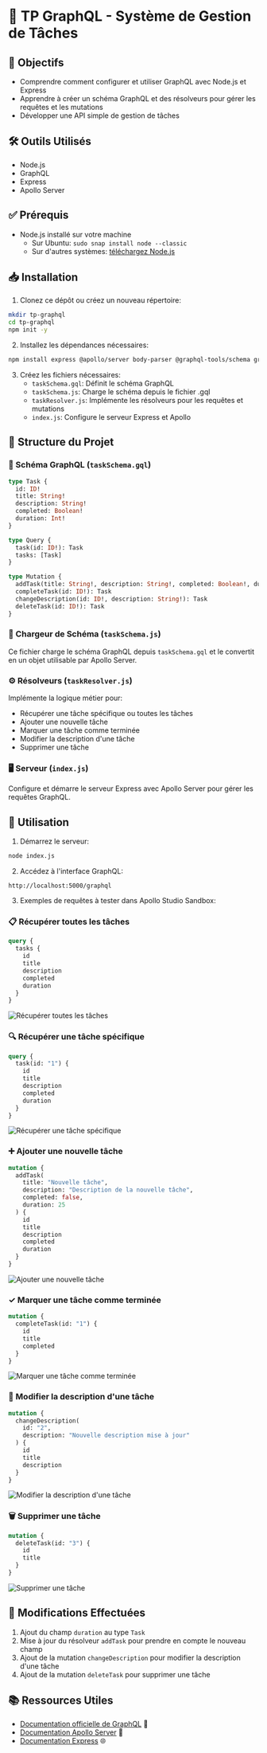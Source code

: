 # 🚀 TP GraphQL - Système de Gestion de Tâches

## 🎯 Objectifs
- Comprendre comment configurer et utiliser GraphQL avec Node.js et Express
- Apprendre à créer un schéma GraphQL et des résolveurs pour gérer les requêtes et les mutations
- Développer une API simple de gestion de tâches

## 🛠️ Outils Utilisés
- Node.js
- GraphQL
- Express
- Apollo Server

## ✅ Prérequis
- Node.js installé sur votre machine
  - Sur Ubuntu: `sudo snap install node --classic`
  - Sur d'autres systèmes: [téléchargez Node.js](https://nodejs.org/en/download)

## 📥 Installation

1. Clonez ce dépôt ou créez un nouveau répertoire:
```bash
mkdir tp-graphql
cd tp-graphql
npm init -y
```

2. Installez les dépendances nécessaires:
```bash
npm install express @apollo/server body-parser @graphql-tools/schema graphql
```

3. Créez les fichiers nécessaires:
   - `taskSchema.gql`: Définit le schéma GraphQL
   - `taskSchema.js`: Charge le schéma depuis le fichier .gql
   - `taskResolver.js`: Implémente les résolveurs pour les requêtes et mutations
   - `index.js`: Configure le serveur Express et Apollo

## 📁 Structure du Projet

### 📝 Schéma GraphQL (`taskSchema.gql`)
```graphql
type Task {
  id: ID!
  title: String!
  description: String!
  completed: Boolean!
  duration: Int!
}

type Query {
  task(id: ID!): Task
  tasks: [Task]
}

type Mutation {
  addTask(title: String!, description: String!, completed: Boolean!, duration: Int!): Task
  completeTask(id: ID!): Task
  changeDescription(id: ID!, description: String!): Task
  deleteTask(id: ID!): Task
}
```

### 🔄 Chargeur de Schéma (`taskSchema.js`)
Ce fichier charge le schéma GraphQL depuis `taskSchema.gql` et le convertit en un objet utilisable par Apollo Server.

### ⚙️ Résolveurs (`taskResolver.js`)
Implémente la logique métier pour:
- Récupérer une tâche spécifique ou toutes les tâches
- Ajouter une nouvelle tâche
- Marquer une tâche comme terminée
- Modifier la description d'une tâche
- Supprimer une tâche

### 🖥️ Serveur (`index.js`)
Configure et démarre le serveur Express avec Apollo Server pour gérer les requêtes GraphQL.

## 🚦 Utilisation

1. Démarrez le serveur:
```bash
node index.js
```

2. Accédez à l'interface GraphQL:
```
http://localhost:5000/graphql
```

3. Exemples de requêtes à tester dans Apollo Studio Sandbox:

### 📋 Récupérer toutes les tâches
```graphql
query {
  tasks {
    id
    title
    description
    completed
    duration
  }
}
```

![Récupérer toutes les tâches](./img/touteslestaches.png)



### 🔍 Récupérer une tâche spécifique
```graphql
query {
  task(id: "1") {
    id
    title
    description
    completed
    duration
  }
}
```


![Récupérer une tâche spécifique](./img/tachespecifique.png)



### ➕ Ajouter une nouvelle tâche
```graphql
mutation {
  addTask(
    title: "Nouvelle tâche",
    description: "Description de la nouvelle tâche",
    completed: false,
    duration: 25
  ) {
    id
    title
    description
    completed
    duration
  }
}
```


![Ajouter une nouvelle tâche](./img/ajouterunenouvelletache.png)


### ✓ Marquer une tâche comme terminée
```graphql
mutation {
  completeTask(id: "1") {
    id
    title
    completed
  }
}
```


![Marquer une tâche comme terminée](./img/tacheterminée.png)


### 📝 Modifier la description d'une tâche
```graphql
mutation {
  changeDescription(
    id: "2", 
    description: "Nouvelle description mise à jour"
  ) {
    id
    title
    description
  }
}
```

![Modifier la description d'une tâche](./img/modifierdescriptiontache.png)



### 🗑️ Supprimer une tâche
```graphql
mutation {
  deleteTask(id: "3") {
    id
    title
  }
}
```


![Supprimer une tâche](./img/supprimerunetache.png)




## 🔄 Modifications Effectuées

1. Ajout du champ `duration` au type `Task`
2. Mise à jour du résolveur `addTask` pour prendre en compte le nouveau champ
3. Ajout de la mutation `changeDescription` pour modifier la description d'une tâche
4. Ajout de la mutation `deleteTask` pour supprimer une tâche

## 📚 Ressources Utiles
- [Documentation officielle de GraphQL](https://graphql.org/learn/) 📖
- [Documentation Apollo Server](https://www.apollographql.com/docs/apollo-server/) 🚀
- [Documentation Express](https://expressjs.com/) 🌐